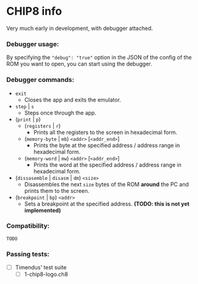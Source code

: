 # CHIP8 info

Very much early in development, with debugger attached.

### Debugger usage:

By specifying the `"debug": "true"` option in the JSON of the config of the ROM you want to open, you can start using the debugger.

### Debugger commands:
- `exit`
    - Closes the app and exits the emulator.
- `step` | `s`
    - Steps once through the app.
- (`print` | `p`)
    - (`registers` | `r`)
        - Prints all the registers to the screen in hexadecimal form.
    - (`memory-byte` | `mb`) `<addr>` [`<addr_end>`]
        - Prints the byte at the specified address / address range in hexadecimal form.
    - (`memory-word` | `mw`) `<addr>` [`<addr_end>`]
        - Prints the word at the specified address / address range in hexadecimal form.
- (`dissasemble` | `disasm` | `dm`) `<size>`
    - Disassembles the next `size` bytes of the ROM __around__ the PC and prints them to the screen.
- (`breakpoint` | `bp`) `<addr>`
    - Sets a breakpoint at the specified address. __(TODO: this is not yet implemented)__

### Compatibility:

`TODO`

### Passing tests:
- [ ] Timendus' test suite
    - [ ] 1-chip8-logo.ch8